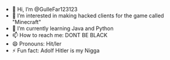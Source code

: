 - 👋 Hi, I’m @GulleFar123123
- 👀 I’m interested in making hacked clients for the game called "Minecraft"
- 🌱 I’m currently learning Java and Python
- 📫 How to reach me: DONT BE BLACK
- 😄 Pronouns: Hit/ler
- ⚡ Fun fact: Adolf Hitler is my Nigga

<!---
GulleFar123123/GulleFar123123 is a ✨ special ✨ repository because its `README.md` (this file) appears on your GitHub profile.
You can click the Preview link to take a look at your changes.
--->
